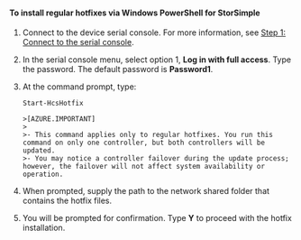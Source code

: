 <!--author=SharS last changed: 9/17/15-->

#### To install regular hotfixes via Windows PowerShell for StorSimple

1. Connect to the device serial console. For more information, see [Step 1: Connect to the serial console](storsimple-update-device.md#step1).

2. In the serial console menu, select option 1, **Log in with full access**. Type the password. The default password is **Password1**.

3. At the command prompt, type:

    `Start-HcsHotfix`

       >[AZURE.IMPORTANT]
       >
       >- This command applies only to regular hotfixes. You run this command on only one controller, but both controllers will be updated.
       >- You may notice a controller failover during the update process; however, the failover will not affect system availability or operation.

4. When prompted, supply the path to the network shared folder that contains the hotfix files.

5. You will be prompted for confirmation. Type **Y** to proceed with the hotfix installation.
